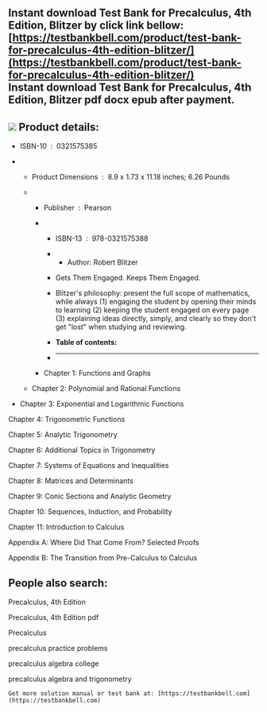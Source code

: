 Instant download **Test Bank for Precalculus, 4th Edition, Blitzer** by click link bellow:  
[https://testbankbell.com/product/test-bank-for-precalculus-4th-edition-blitzer/](https://testbankbell.com/product/test-bank-for-precalculus-4th-edition-blitzer/)  
**Instant download Test Bank for Precalculus, 4th Edition, Blitzer pdf docx epub after payment.**
-------------------------------------------------------------------------------------------------


![](https://testbankbell.com/wp-content/uploads/2023/05/9780321559845_TestBank.jpg)
**Product details:**
--------------------


* ISBN-10 ‏ : ‎ 0321575385
* * Product Dimensions ‏ : ‎ 8.9 x 1.73 x 11.18 inches; 6.26 Pounds
  * * Publisher ‏ : ‎ Pearson
    * * ISBN-13 ‏ : ‎ 978-0321575388
      * * Author: Robert Blitzer
       
      * Gets Them Engaged. Keeps Them Engaged.
     
      * Blitzer's philosophy: present the full scope of mathematics, while always (1) engaging the student by opening their minds to learning (2) keeping the student engaged on every page (3) explaining ideas directly, simply, and clearly so they don't get "lost" when studying and reviewing.
      * **Table of contents:**
      * ----------------------
     
    * Chapter 1: Functions and Graphs
   
  * Chapter 2: Polynomial and Rational Functions
 
* Chapter 3: Exponential and Logarithmic Functions

Chapter 4: Trigonometric Functions


Chapter 5: Analytic Trigonometry


Chapter 6: Additional Topics in Trigonometry


Chapter 7: Systems of Equations and Inequalities


Chapter 8: Matrices and Determinants


Chapter 9: Conic Sections and Analytic Geometry


Chapter 10: Sequences, Induction, and Probability


Chapter 11: Introduction to Calculus


Appendix A: Where Did That Come From? Selected Proofs


Appendix B: The Transition from Pre-Calculus to Calculus


**People also search:**
-----------------------


Precalculus, 4th Edition

Precalculus, 4th Edition pdf

Precalculus

precalculus practice problems

precalculus algebra college

precalculus algebra and trigonometry


    Get more solution manual or test bank at: [https://testbankbell.com](https://testbankbell.com)
